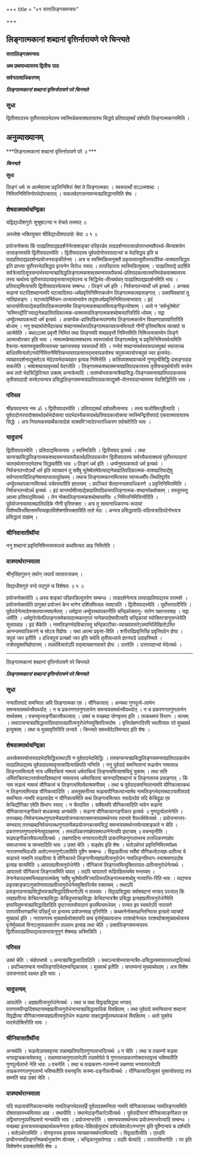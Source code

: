 +++
title = "०१ सत्तालिङ्गसमन्वयः"

+++


## लिङ्गात्मकानां शब्दानां वृत्तिर्नारायणे परे चिन्त्यते

**सत्तालिङ्गसमन्वयः**

**अथ प्रथमाध्यायस्य द्वितीयः पादः**

**सर्वगतत्वाधिकरणम्**

***लिङ्गात्मकानां शब्दानां वृत्तिर्नारायणे परे चिन्त्यते***

### **सुधा**

द्वितीयपादस्य पूर्वोत्तरपादभेदस्य स्वस्मिन्नेकवाक्यतायाश्च सिद्धये प्रतिपाद्यमर्थं दर्शयति लिङ्गात्मकानामिति ।

## **अनुव्याख्यानम्**

***लिङ्गात्मकानां शब्दानां वृत्तिर्नारायणे परे ॥ ***

***चिन्त्यते***

**सुधा**

लिङ्गं धर्मः स आत्मेवात्मा प्रवृत्तिनिमित्तं येषां ते लिङ्गात्मकाः । स्वरूपार्थो वाऽऽत्मशब्दः । निमित्तनिमित्तिनोरभेदोपचारात् । सकलवेदगतानामन्यत्रप्रसिद्धानामिति शेषः ।

### **शेषवाक्यार्थचन्द्रिका**

यद्विद्याधीशगुरोः शुश्रूषाऽन्या न रोचते तस्मात् ॥

अस्त्वेषा भक्तियुक्ता श्रीविद्याधीशपादयोः सेवा ॥ १ ॥

प्रयोजनोक्त्या किं पादप्रतिपाद्यप्रदर्शनेनेत्याशङ्कां परिहरन्नेव तत्प्रदर्शनपरत्वान्नोत्तरभाष्यवैयर्थ्य-मित्याशयेन तत्सङ्गमयति द्वितीयपादस्येति । द्वितीयपादस्य पूर्वपादेनोत्तरपादाभ्यां च भेदसिद्धय इति च पादप्रतिपाद्यप्रदर्शनप्रयोजनसङ्कीर्तनम् । अत्र च स्वस्मिन्नित्यनुक्तौ प्रकृतत्वात्पूर्वोत्तरपादैरेक-वाक्यतासिद्धय इति प्राप्त्या पूर्वोत्तरभेदसिद्धय इत्यनेन विरोधः स्यात् । तत्परिहाराय स्वस्मिन्नित्युक्तम् । पादप्रतिपाद्ये प्रदर्शिते सर्वत्रेत्यादिसूत्रसन्दर्भस्यान्यत्रप्रसिद्धलिङ्गात्मकशब्दसमन्वयरूपैकार्थ-प्रतिपादकत्वात्स्वस्मिन्नेकवाक्यत्वस्य तस्य चार्थस्य पूर्वोत्तरपादव्यावृत्तत्वात्तद्भेदस्य च सिद्धिर्भव-तीत्यर्थवत् पादप्रतिपाद्यप्रदर्शनमिति भावः । प्रतिपाद्यमित्यत्रापि द्वितीयपादस्येत्यस्य सम्बन्धः । लिङ्गं धर्म इति । निर्वचनलभ्यार्थो धर्म इत्यर्थः । अन्यथा रूढानां घटादिशब्दानामपि घटत्वादिरूप-धर्मप्रवृत्तिनिमित्तकत्वेन लिङ्गात्मकत्वप्रसङ्गात् । उक्तविवक्षायां तु नातिप्रसङ्गः । घटत्वादेर्निर्वचन-लभ्यत्वाभावेन तादृशधर्मप्रवृत्तिनिमित्तत्वाभावात् । इदं चान्तर्यामीत्याद्येकप्रातिपदिकरूपाणामेव लिङ्गात्मकशब्दत्वमित्यङ्गीकृत्योक्तम् । अतो न ‘सर्वभूतेष्वेतं’ ‘यस्मिन्द्यौरि’त्याद्यनेकप्रातिपदिकात्मक-वाक्यरूपलिङ्गात्मकशब्देष्वव्याप्तिरिति ध्येयम् । यद्वा धर्म्युपस्थापकरूपो धर्म इत्यर्थः । अत्राप्येक-प्रातिपदिकरूपाणामेव लिङ्गात्मकत्वेन विवक्षणान्नाव्याप्तिरिति बोध्यम् । ननु शब्दार्थयोर्भेदात्कथं शब्दानामर्थरूपलिङ्गात्मकत्ववचनमित्यतो गौणीं वृत्तिमाश्रित्य व्याचष्टे स आत्मेवेति । यथाऽऽत्मा प्रवृत्तौ निमित्तं तथा लिङ्गमपि शब्दप्रवृत्तौ निमित्तमिति निमित्तत्वसाम्येन लिङ्गे आत्मत्वोपचार इति भावः । नामात्मकेष्वात्मशब्दस्य स्वरूपार्थत्वं लिङ्गात्मकेषु च प्रवृत्तिनिमित्तार्थत्वमिति वैरूप्या-श्रयणमयुक्तमित्यरुच्या पक्षान्तरमाह स्वरूपार्थो वेति । नन्वेवं शब्दानामर्थस्वरूपत्वमुक्तं स्यात्ताच्च बाधितमित्यतोऽनयोर्निमित्तनैमित्तिकभावापन्नत्वात्तद्भावापन्नयोश्च त्रपुसज्वरयोस्त्रपुसं ज्वर इत्यभेद-व्यवहारदर्शनाद्युक्तोऽत्र भेदेऽप्यभेदव्यवहार इत्याह निमित्तेति । कतिपयशब्दवाच्यत्वे गुणपूर्त्यसिद्धि-प्रसङ्गादाह सकलेति । भाषाशब्दव्यावृत्त्यर्थं वेदगतेति । लिङ्गात्मकशब्दसमन्वयप्रतिपादकत्वस्य तृतीयचतुर्थयोरपि सत्त्वेन कथं ततो भेदसिद्धिरित्यत उक्तम् अन्यत्रेत्यादि । ततश्चोभयत्रान्यत्रैवप्रसिद्ध-लिङ्गसमन्वयप्रतिपादकत्वस्य तृतीयपादादौ सत्त्वेऽप्यन्यत्र प्रसिद्धलिङ्गसमन्वयाप्रतिपादकत्वाद्युक्तै-वोत्तरपादाभ्यामस्य भेदसिद्धिरिति भावः ।

### **परिमल**

श्रीहयवदनाय नमः ॐ ॥ द्वितीयपादस्येति । प्रतिपाद्यमर्थं दर्शयतीत्यन्वयः । तस्य फलोक्तिःपूर्वेत्यादि । पूर्वपादोत्तरपादोक्तार्थादर्थभेदोक्त्या पादभेदस्यैकरूपार्थप्रतिपादकत्वोक्त्या स्वस्मिन्द्वितीयपादे एकवाक्यतायाश्च सिद्धेः । अत्र नियामकस्यार्थैकत्वादेकं वाक्यमि’त्यादेरन्तरधिकरण एवोक्तेरिति भावः ।

### **यादुपत्यं**

द्वितीयपादस्येति । प्रतिपाद्यमित्यन्वयः ॥ स्वस्मिन्निति । द्वितीयपाद इत्यर्थः । तथा चान्यत्रप्रसिद्धलिङ्गात्मकशब्दसमन्वयरूपैकार्थप्रतिपादकत्वेन द्वितीयपादस्य सर्वस्यैकवाक्यत्वं पूर्वोत्तरपादानां चातदर्थत्वात्तद्भेदश्च सिद्ध्यतीति भावः ॥ लिङ्गं धर्म इति । धर्म्यनुमापकरूपो धर्म इत्यर्थः । निर्वचनलभ्योऽर्थो धर्म इति व्याख्यानं तु सर्वेषु भूतेष्वेतमेवेत्याद्यनेकप्रातिपदिकात्मक-वाक्यप्रतिपाद्येषु सर्वगतत्वादिलिङ्गेष्वव्याप्तत्वादुपेक्ष्यम् । तथाच लिङ्गात्मकानामित्यस्य व्याप्यधर्मोप-स्थितिद्वारैव धर्म्युपस्थापकानामित्यर्थः पर्यवस्यतीति ज्ञातव्यम् । प्रपञ्चितं चैतदानन्दमयाधिकरणे ॥ प्रवृत्तिनिमित्तमिति । निर्वचनलभ्योऽर्थ इत्यर्थः । इदं चान्तर्यामीत्याद्येकप्रातिपदिकरूपलिङ्गात्मक-शब्दानपेक्ष्योक्तम् । वस्तुतस्तु आत्मा प्रतिपाद्यमित्यर्थः । तेन नोक्तलिङ्गात्मकशब्देष्वव्याप्तिः ॥ निमित्तनिमित्तिनोरिति । पूर्वयोजनायामात्मप्रातिपदिके गौणी वृत्तिरुक्ता । अत्र तु सामानाधिकरण्य-रूपायां विशेष्यविभक्तिसमभिव्याहृतविशेषणविभक्ताविति ततो भेदः । अन्यत्र प्रसिद्धत्वादि-वदित्यत्रादिपदेनोभयत्र प्रसिद्धत्वं ग्राह्मम् ।

### **श्रीनिवासतीर्थीया**

ननु शब्दानां प्रवृत्तिनिमित्तस्वरूपत्वं कथमित्यत आह निमित्तेति ।

### **वाक्यार्थरत्नमाला**

श्रीनृसिंहगुरून् सर्वान् जयार्यं व्यासराजकम् ।

विद्याधीशगुरुं वन्दे तद्गुरुं च विशेषतः ॥ १ ॥

प्रयोजनोक्तयेति ॥ अस्य शङ्कां परिहरन्नित्युत्तरेण सम्बन्धः । तत्प्रदर्शनेत्यत्र तत्पादप्रतिपाद्यस्य परामर्शः । प्रयोजनोक्तयेति प्रागुक्तं प्रयोजनं केन भागेन दर्शितमित्यतः स्पष्टयति । द्वितीयपादस्येति । पूर्वोत्तरपादैरिति । पूर्वपादेनेत्यादेरुक्तत्वात्स्पष्टमेतत् । धर्मद्वारा धर्म्युपस्थापकानीति चन्द्रिकोक्तानु- सारेण पक्षान्तरमाह । यद्वा धर्मीति । धर्मद्वारेत्येतल्लिङ्गत्वमेकपादात्मकानुगतं नानेकपादेष्वपीत्यादि चन्द्रिकायां स्वोक्तिरत्रानुसन्धेयेति सूचयन्नाह । इदं चैकेति । नामलिङ्गभेदविचारस्तु चन्द्रिकाटीका-व्याख्यावसरेऽस्माभिर्लिखितोऽस्ति आनन्दमयाधिकरणे च सोऽत्र विज्ञेयः । यथा आत्मा प्रवृत्ता-विति । शरीरादिप्रवृत्तिरिह प्रवृत्तिपदेन ज्ञेया । त्रपुसं ज्वर इतीति ॥ दधित्रपुसं प्रत्यक्षो ज्वर इति यथेति तृतीयाध्याये ज्ञानपादे उदाहरिष्यते । तत्रोपयुक्तमिहोपात्तम् । तदर्थविचारोऽपि तद्य्वाख्यानावसरे ज्ञेयः । उत्तरेति । उत्तरपदाभ्यां भेदेत्यर्थः ।

------------------------------------------------------------------------

लिङ्गात्मकानां शब्दानां वृत्तिर्नारायणे परे चिन्त्यते

***लिङ्गात्मकानां शब्दानां वृत्तिर्नारायणे परे चिन्त्यते***

### **सुधा**

नन्वतीतपादे समन्विता अपि लिङ्गात्मका एव । यौगिकत्वात् । अन्यथा गुणपूर्त्य-लाभेन समन्वयसमर्थनवैयर्थ्यात् । न च प्रकरणगतगुणलाभेन समन्वयसमर्थनवैयर्थ्यात् । न च प्रकरणगतगुणलाभेन सार्थक्यम् । वचनवृत्त्यङ्गीकारवैफल्यात् । उक्तं च यच्छब्दा योगवृत्तय इति । तत्कथमयं विभागः । सत्यम् । तथाऽप्यन्यत्रप्रसिद्धत्वादिवदापातप्रतीत्यनुरोधेनेयमुक्तिरित्यदोषः । वृत्तिर्लक्षणादिरपि भवतीत्यतः परे मुख्यार्थ इत्युक्तम् । तथा च मुख्यवृत्तिरिति लभ्यते । चिन्त्यते समर्थ्यतेऽस्मिन्पाद इति शेषः ।

### **शेषवाक्यार्थचन्द्रिका**

अस्त्वेवमस्योत्तरपादभेदसिद्धिस्तथाऽपि न पूर्वपादभेदसिद्धिः । तस्याप्यन्यत्रप्रसिद्धलिङ्गसमन्वयप्रतिपादकत्वेन पादप्रतिपाद्यस्य पूर्वपादादव्यावृत्तत्वादित्याक्षिपति नन्विति । ननु पूर्वपादे समन्वितानां रूढत्वेन नामत्वान्न लिङ्गत्वमित्यतो नात्र धर्मिवाचित्वं नामत्वं धर्मवाचित्वं लिङ्गत्वमित्याश्रयितुं युक्तम् । तथा सति धर्मिवाचितयाऽन्तर्याम्यादिशब्दानां नामत्वस्य धर्मवाचितया चानन्दादिशब्दानां च लिङ्गत्वस्य प्रसङ्गात् । किं नाम रूढत्वं नामत्वं यौगिकत्वं च लिङ्गत्वमित्येवाश्रयणीयम् । तथा च पूर्वपादसमन्वितानामपि यौगिकत्वात्कथं न लिङ्गत्वमित्याह यौगिकत्वादिति । अस्तूक्तरीत्या रूढत्वयौगिकत्वाभ्यामेव नामलिङ्गभेदस्तथाऽप्यतीतपादे समन्विता-नामपि रूढत्वादेव न यौगिकत्वमिति कथं लिङ्गत्वमित्यतः स्यादेतदेवं यदि केचिद्रूढा एव केचिद्यौगिका एवेति विभागः स्यात् । न चैतदस्ति । सर्वेषामपि यौगिकत्वादिति भावेन रूढानां यौगिकत्वानङ्गीकारे बाधकमाह अन्यथेति । रूढानां यौगिकत्वानङ्गीकार इत्यर्थः ॥ गुणपूर्त्यलाभेनेति । तत्तच्छब्द-निर्वचनलब्धगुणलाभैकप्रयोजनकत्वात्समन्वयसमर्थनस्य तदभावे वैयर्थ्यमेवेत्यर्थः । प्रयोजनान्तर-सम्भवात् तत्तच्छब्दनिर्वचनलब्धगुणलाभैकप्रयोजनकत्वमसिद्धं समन्वयसमर्थनस्येत्याशङ्कते न चेति । प्रकरणगतगुणलाभेनेत्युपलक्षणम् । तत्तदधिकरणाक्षेपसमाधानेनेत्यपि द्रष्टव्यम् ॥ वचनवृत्तीति । रूढ्यङ्गीकारवैफल्यादित्यर्थः । लक्षणादिना भगवत्परत्वेऽपि प्राकरणिकगुणलाभस्य तत्तधिकरणाक्षेप समाधानस्य च सम्भवादिति भावः ॥ उक्तं चेति । सङ्क्षेप इति शेषः । यतोऽर्थगतं प्रवृत्तिनिमित्तमपेक्ष्य नारायणमभिदधति अतोऽनन्तगुणोऽसाविति पूर्वेण सम्बन्धः । विद्वत्प्रतीत्या सर्वेषां यौगिकत्वेऽप्यज्ञ-प्रतीत्या ये रूढास्ते नामानि तत्प्रतीत्या ये यौगिकास्ते लिङ्गानीत्यज्ञप्रतीत्यनुरोधेन नामलिङ्गविभाग-स्याश्रयणाददोष इत्याह सत्यमिति ॥ आपातप्रतीत्यनुरोधेनेति । यौगिकत्वं लिङ्गत्वमित्युक्तिरापात-प्रतीत्यनुरोधेनेत्यर्थः । आपाततो यौगिकत्वं लिङ्गत्वमिति यावत् । तदपि चापाततो रूढिरहितत्वमेव मन्तव्यम् । तेनानेकपदसमभिव्याहारात्मकेषु ‘सर्वेषु भूतेष्वेतमि’त्यादिरूपलिङ्गात्मकशब्देषु नाव्याप्ति-रिति भावः । यद्यप्यत्र प्रकृतशङ्काऽनुसारेणापातप्रतीत्यनुरोधेनेयमुक्तिरित्येव वक्तव्यम् । तथाऽपि प्रसङ्गादन्यत्रप्रसिद्धोभयत्रप्रसिद्धादिविभागोऽपि न वास्तवः । विद्वत्प्रसिद्ध्या सर्वशब्दानां भगवत् परत्वात् किं त्वज्ञप्रतीत्या केचिदन्यत्रप्रसिद्धाः केचिदुभयत्रप्रसिद्धाः केचिदन्यत्रत्रैव प्रसिद्धा इत्यज्ञप्रतीत्यनुरोधेनैवेति ज्ञापयितुमन्यत्रप्रसिद्धादिवदिति दृष्टान्ततयोपादानं कृतमित्यवधेयम् । परमत इव स्वमतेऽपि नारायणे परापरविभागभ्रान्तिं परिहर्तुं पर इत्यस्य प्रयोजनमाह वृत्तिरिति । कथमनेनोक्तभ्रान्तिनिरास इत्यतो व्याचष्टे मुख्यार्थ इति । नारायणस्य मुख्यार्थत्वोक्तावपि कथं वृत्तेर्मुख्यत्वलाभः परशब्देनेत्यतः परशब्दोक्तमुख्यार्थत्वस्य वृत्तेर्मुख्यत्वं विनाऽनुपपन्नत्वात्तेन तल्लाभ इत्याह तथा चेति । उक्तलिङ्गसमन्वयस्य द्वितीयपादप्रतिपाद्यत्वलाभायानुगुणं शेषमाह अस्मिन्निति ।

### **परिमल**

उक्तं चेति । संक्षेपभाष्ये ॥ अन्यत्रप्रसिद्धत्वादिवदिति । यथाऽन्यत्रोभयत्रान्यत्रैव-प्रसिद्धत्वमापाततस्तद्वदित्यर्थः । प्रपञ्चितश्चायं नामलिङ्गादिभेदश्चन्द्रिकायाम् । मुख्यार्थ इतीति । सप्तम्यन्तं मुख्यार्थपदम् । अत्र विशेष उपासनापादे वक्ष्यत इति भावः ।

### **यादुपत्यम्**

आपातेति । अज्ञप्रतीत्यनुरोधेनेत्यर्थः । तथा च यथा विद्वत्प्रसिद्ध्या भगवत् पराणामपीन्द्रादिशब्दानामज्ञप्रतीत्यनुरोधेनान्यत्रप्रसिद्धत्वादिकं विवक्षितम् । तथा पूर्वपादे समन्वितानां शब्दानां विद्वद्रीत्या यौगिकानामप्यज्ञप्रतीत्यनुरोधेन रूढतया साक्षाद्धर्म्युपस्थापकत्वं विवक्षितम् । अतो युक्तेयं पादभेदोक्तिरिति भावः ।

### **श्रीनिवासतीर्थीया**

अन्यथेति । रूढत्वेऽवयववृत्त्या तन्नामप्रतिपादितगुणालाभादित्यर्थः ॥ न चेति । तथा च तन्नाम्नो रूढ्या भगवद्वाचकत्वमेवास्तु । तन्नामवाच्यगुणालाभेऽपि तन्नामोपेते ये गुणास्तत्प्रकरणोक्तास्तद्वत्त्वं भविष्यतीति गुणपूर्त्यलाभो नेति भावः ॥ वचनेति । तथा च तत्प्रकरण-गतनाम्नो लक्षणया भगवत्परत्वेऽपि तत्प्रकरणगतगुणलाभो भविष्यतीति वचनवृत्तिः कस्मा-दङ्गीकार्येत्यर्थः । यौगिकत्वादित्युक्तं युक्तयोपपाद्य तत्र सम्मतिं चाह उक्तं चेति ।

### **वाक्यार्थरत्नमाला**

यदि रूढत्वयोगिकत्वाभ्यामेव नामलिङ्गभेदस्तर्हि पूर्वपादसमन्विता नामपि योगिकत्वात्कथं नामलिङ्गत्वमिति दोषतादवस्थ्यमित्यत आह । तथापीति । तथाभेदाङ्गीकारेऽपीत्यर्थः । पूर्वपादीयानां यौगिकत्वाङ्गीकार एव तद्विभागानुपपत्तिप्रसरो नान्यथेति भावः । प्रयोजनान्तरेति । समन्वयसमर्थनस्य प्रयोजनान्तरेत्यादि सम्बन्धः । यच्छब्दा इत्यत्रत्ययच्छब्दार्थकथनेनात इत्येतद-पेक्षितहेतुलाभं दर्शयन्नेवातोऽनन्तगुण इति पूर्वेणान्वयं च दर्शयति । यतोऽर्थगतमिति । योगवृत्तस्य इत्यस्य व्याख्यानमर्थगतमित्यादि । विद्वत्प्रतीत्येति । एतदपि प्राचीननामलिङ्गनिष्कर्षानुसारेण योज्यम् । चन्द्रिकानुसारेणाह । तदपि चेत्यादि । परापरविभागेति । पर इति विशेषणेन प्रसक्तामिति शेषः ॥

